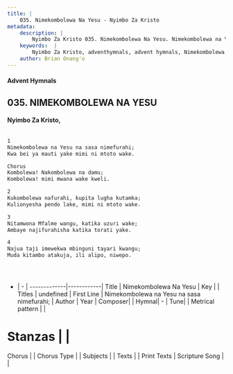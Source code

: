 ```yaml
---
title: |
    035. Nimekombolewa Na Yesu - Nyimbo Za Kristo
metadata:
    description: |
        Nyimbo Za Kristo 035. Nimekombolewa Na Yesu. Nimekombolewa na Yesu na sasa nimefurahi; Kwa bei ya mauti yake mimi ni mtoto wake.  Chorus Kombolewa! Nakombolewa na damu; Kombolewa! mimi mwana wake kweli.  
    keywords:  |
        Nyimbo Za Kristo, adventhymnals, advent hymnals, Nimekombolewa Na Yesu, Nimekombolewa na Yesu na sasa nimefurahi;. 
    author: Brian Onang'o
---
```


#### Advent Hymnals
## 035. NIMEKOMBOLEWA NA YESU
####  Nyimbo Za Kristo,

```txt

1
Nimekombolewa na Yesu na sasa nimefurahi;
Kwa bei ya mauti yake mimi ni mtoto wake.

Chorus
Kombolewa! Nakombolewa na damu;
Kombolewa! mimi mwana wake kweli.

2
Kukombolewa nafurahi, kupita lugha kutamka;
Kulionyesha pendo lake, mimi ni mtoto wake.

3
Nitamwona Mfalme wangu, katika uzuri wake;
Ambaye najifurahisha katika torati yake.

4
Najua taji imewekwa mbinguni tayari kwangu;
Muda kitambo atakuja, ili alipo, niwepo.





```

- |   -  |
-------------|------------|
Title | Nimekombolewa Na Yesu |
Key |  |
Titles | undefined |
First Line | Nimekombolewa na Yesu na sasa nimefurahi; |
Author | 
Year | 
Composer| |
Hymnal|  - |
Tune|  |
Metrical pattern | |
# Stanzas |  |
Chorus |  |
Chorus Type |  |
Subjects | |
Texts |  |
Print Texts | 
Scripture Song |  |
    
